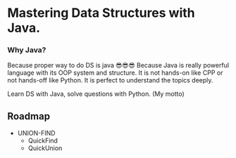 # Mastering Data Structures with Java.
### Why Java?
Because proper way to do DS is java 😎😎😎
Because Java is really powerful language with its OOP system and structure. It is not hands-on like CPP or not hands-off like Python. It is perfect to understand the topics deeply.

Learn DS with Java, solve questions with Python. (My motto)

## Roadmap

- UNION-FIND
    - QuickFind
    - QuickUnion



  
